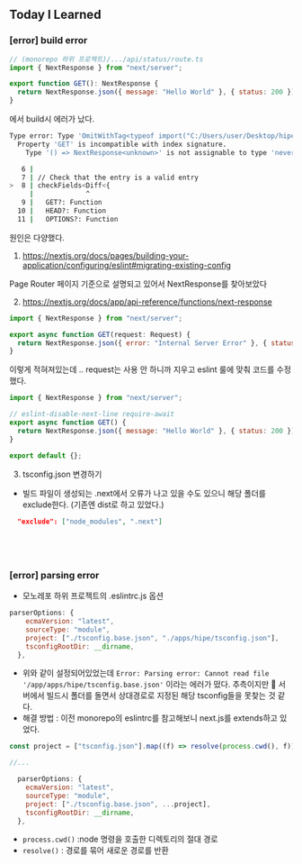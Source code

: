 ## Today I Learned

### [error] build error

```javascript
// (monorepo 하위 프로젝트)/.../api/status/route.ts
import { NextResponse } from "next/server";

export function GET(): NextResponse {
  return NextResponse.json({ message: "Hello World" }, { status: 200 });
}
```

에서 build시 에러가 났다.

```bash
Type error: Type 'OmitWithTag<typeof import("C:/Users/user/Desktop/hipe/biz-platform/apps/hipe/src/app/api/status/route"), "GET" | "HEAD" | "OPTIONS" | "POST" | "PUT" | "DELETE" | "PATCH" | "config" | "generateStaticParams" | ... 6 more ... | "maxDuration", "">' does not satisfy the constraint '{ [x: string]: never; }'.
  Property 'GET' is incompatible with index signature.
    Type '() => NextResponse<unknown>' is not assignable to type 'never'.

   6 |
   7 | // Check that the entry is a valid entry
>  8 | checkFields<Diff<{
     |             ^
   9 |   GET?: Function
  10 |   HEAD?: Function
  11 |   OPTIONS?: Function
```

원인은 다양했다.

1. https://nextjs.org/docs/pages/building-your-application/configuring/eslint#migrating-existing-config

Page Router 페이지 기준으로 설명되고 있어서 NextResponse를 찾아보았다

2. https://nextjs.org/docs/app/api-reference/functions/next-response

```javascript
import { NextResponse } from "next/server";

export async function GET(request: Request) {
  return NextResponse.json({ error: "Internal Server Error" }, { status: 500 });
}
```

이렇게 적혀져있는데 .. request는 사용 안 하니까 지우고
eslint 룰에 맞춰 코드를 수정했다.

```javascript
import { NextResponse } from "next/server";

// eslint-disable-next-line require-await
export async function GET() {
  return NextResponse.json({ message: "Hello World" }, { status: 200 });
}

export default {};
```

3. tsconfig.json 변경하기

- 빌드 파일이 생성되는 .next에서 오류가 나고 있을 수도 있으니 해당 폴더를 exclude한다. (기존엔 dist로 하고 있었다.)

```json
  "exclude": ["node_modules", ".next"]
```

## <br />

### [error] parsing error

- 모노레포 하위 프로젝트의 .eslintrc.js 옵션

```js
parserOptions: {
    ecmaVersion: "latest",
    sourceType: "module",
    project: ["./tsconfig.base.json", "./apps/hipe/tsconfig.json"],
    tsconfigRootDir: __dirname,
  },
```

- 위와 같이 설정되어있었는데 `Error: Parsing error: Cannot read file '/app/apps/hipe/tsconfig.base.json'` 이라는 에러가 떴다. 추측이지만 🤔 서버에서 빌드시 폴더를 돌면서 상대경로로 지정된 해당 tsconfig들을 못찾는 것 같다.
- 해결 방법 : 이전 monorepo의 eslintrc를 참고해보니 next.js를 extends하고 있었다.

```js
const project = ["tsconfig.json"].map((f) => resolve(process.cwd(), f));

//...

  parserOptions: {
    ecmaVersion: "latest",
    sourceType: "module",
    project: ["./tsconfig.base.json", ...project],
    tsconfigRootDir: __dirname,
  },
```

- `process.cwd()` :node 명령을 호출한 디렉토리의 절대 경로
- `resolve()` : 경로를 묶어 새로운 경로를 반환
